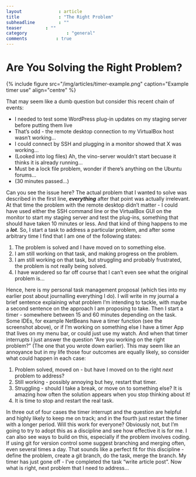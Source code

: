 ```yaml
---
layout              : article
title               : "The Right Problem"
subheadline         : ""
teaser         : ""
category               : "general"
comments           : true
---
```

# Are You Solving the Right Problem?

{% include figure src="/img/articles/timer-example.png" caption="Example timer use" align="centre" %}

That may seem like a dumb question but consider this recent chain of events:

*   I needed to test some WordPress plug-in updates on my staging server before putting them live
*   That’s odd - the remote desktop connection to my VirtualBox host wasn’t working...
*   I could connect by SSH and plugging in a monitor showed that X was working...
*   (Looked into log files) Ah, the vino-server wouldn’t start becuase it thinks it is already running...
*   Must be a lock file problem, wonder if there’s anything on the Ubuntu forums...
*   (30 minutes passed...)

Can you see the issue here? The actual problem that I wanted to solve was described in the first line, _**everything**_ after that point was actually irrelevant. At that time the problem with the remote desktop didn’t matter - I could have used either the SSH command line or the VirtualBox GUI on the monitor to start my staging server and test the plug-ins, something that should have taken 10 minutes or less. And that kind of thing happens to me a **_lot_**. So, I start a task to address a particular problem, and after some arbitrary time I find that I am one of the following states:

1.  The problem is solved and I have moved on to something else.
2.  I am still working on that task, and making progress on the problem.
3.  I am still working on that task, but struggling and probably frustrated, the problem is not really being solved.
4.  I have wandered so far off course that I can’t even see what the original problem is...

Hence, here is my personal task management proposal (which ties into my earlier post about journalling everything I do). 
I will write in my journal a brief sentence explaining what problem I’m intending to tackle, with maybe a second sentence 
on the approach I am proposing to take. Then I start a timer - somewhere between 15 and 60 minutes depending on the task. 
Some IDEs, for example NetBeans have a timer function (see the screenshot above), or if I’m working on something else I 
have a timer App that lives on my menu bar, or could just use my watch. And when that timer interrupts I just answer the 
question “Are you working on the right problem?” (The one that you wrote down earlier). This may seem like an annoyance 
but in my life those four outcomes are equally likely, so consider what could happen in each case:

1.  Problem solved, moved on - but have I moved on to the right _next_ problem to address?
2.  Still working - possibly annoying but hey, restart that timer.
3.  Struggling - should I take a break, or move on to something else? It is amazing how often the solution appears when you stop thinking about it!
4.  It is time to stop and restart the real task.

In three out of four cases the timer interrupt and the question are helpful and highly likely to keep me on track; 
and in the fourth just restart the timer with a longer
period. Will this work for everyone? Obviously not, but I’m going to try to adopt this as a discipline and see 
how effective it is for me. I can also see ways to build
on this, especially if the problem involves coding. If using git for version control some suggest branching 
and merging often, even several times a day.
That sounds like a perfect fit for this discipline - define the problem, create a git branch, do the task, merge the branch. 
My timer has just gone off - I’ve completed the task “write article post”. Now what is right, next problem that I need to address...